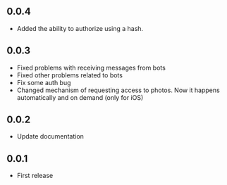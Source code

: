 ## 0.0.4 
- Added the ability to authorize using a hash.

## 0.0.3 
- Fixed problems with receiving messages from bots
- Fixed other problems related to bots
- Fix some auth bug
- Changed mechanism of requesting access to photos. Now it happens automatically and on demand (only for iOS)

## 0.0.2 
- Update documentation

## 0.0.1 
- First release

